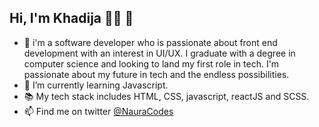 ## Hi, I'm Khadija 👩‍💻 👋

- 💬 i'm a software developer who is passionate about front end development with an interest in UI/UX. I graduate with a degree in computer science and looking to land my first role in tech. I'm passionate about my future in tech and the endless possibilities.
- 🌱 I’m currently learning Javascript.
- 📚 My tech stack includes HTML, CSS, javascript, reactJS and SCSS.
- 📫 Find me on twitter [@NauraCodes](https://twitter.com/NauraCodes?t=qKbZ8DAm-voJr4Z983mUfg&s=09)

<!--
**naura1835/naura1835** is a ✨ _special_ ✨ repository because its `README.md` (this file) appears on your GitHub profile.

Here are some ideas to get you started:

- 🔭 I’m currently working on ...
-  ...
- 👯 I’m looking to collaborate on ...
- 🤔 I’m looking for help with ...
-  Ask me about ...
-  How to reach me: ...
- 😄 Pronouns: ...
- ⚡ Fun fact: ...
-->
